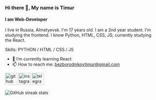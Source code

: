### Hi there 👋, My name is Timur
#### I am Web-Developer
I live in Russia, Almetyevsk. I'm 17 years old. I am a 2nd year student. I'm studying the frontend. I know Python, HTML, CSS, JS; currently studying the React.

Skills: PYTHON / HTML / CSS / JS 

- 🌱 I’m currently learning React 
- 📫 How to reach me: bezborodnikovtimur@gmail.com 


[<img src='https://cdn.jsdelivr.net/npm/simple-icons@3.0.1/icons/github.svg' alt='github' height='40'>](https://github.com/lnsplayer)  [<img src='https://cdn.jsdelivr.net/npm/simple-icons@3.0.1/icons/instagram.svg' alt='instagram' height='40'>](https://www.instagram.com/@l1lines/)  [<img src='https://cdn.jsdelivr.net/npm/simple-icons@3.0.1/icons/telegram.svg' alt='telegram' height='40'>](https://t.me/lnsplayer)  

![GitHub streak stats](https://streak-stats.demolab.com/?user=lnsplayer)  

